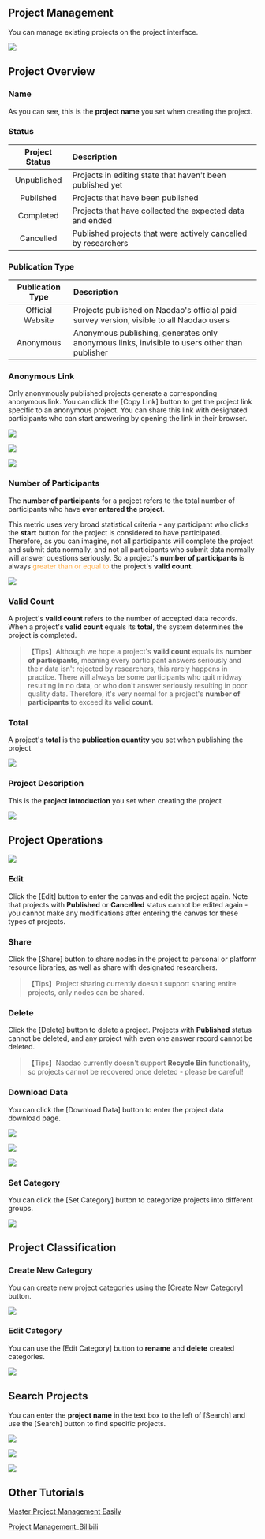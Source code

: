 
## Project Management <!-- {docsify-ignore-all} -->

You can manage existing projects on the project interface.

![](../images/2022/1653905707367-be30ceea-c29c-4da7-b51a-07c54fdfaf28.png)

## Project Overview
### Name

As you can see, this is the **project name** you set when creating the project.

### Status
| Project Status | Description |
| :---: | :--- |
| Unpublished | Projects in editing state that haven't been published yet |
| Published | Projects that have been published |
| Completed | Projects that have collected the expected data and ended |
| Cancelled | Published projects that were actively cancelled by researchers |


### Publication Type
| Publication Type | Description |
| :---: | :--- |
| Official Website | Projects published on Naodao's official paid survey version, visible to all Naodao users |
| Anonymous | Anonymous publishing, generates only anonymous links, invisible to users other than publisher |


### Anonymous Link
Only anonymously published projects generate a corresponding anonymous link. You can click the [Copy Link] button to get the project link specific to an anonymous project. You can share this link with designated participants who can start answering by opening the link in their browser.

![](../images/2022/1647583374879-12a27277-30a9-4cf3-8842-3d06ba326b68.png)

![](../images/2022/1647583362060-8b85c2e1-bb4d-4ab0-9d2f-260279085466.png)

![](../images/2022/1647583374961-12c1113b-92a8-4d12-a133-9000b0ee9927.gif)

### Number of Participants
The **number of participants** for a project refers to the total number of participants who have **ever entered the project**.

This metric uses very broad statistical criteria - any participant who clicks the **start** button for the project is considered to have participated. Therefore, as you can imagine, not all participants will complete the project and submit data normally, and not all participants who submit data normally will answer questions seriously. So a project's **number of participants** is always <font style="color:#FFA940;">greater than or equal to</font> the project's **valid count**.

![](../images/2022/1647583375118-36fe739e-1563-410e-8180-180101dfed13.png)

### Valid Count
A project's **valid count** refers to the number of accepted data records. When a project's **valid count** equals its **total**, the system determines the project is completed.

> 【Tips】Although we hope a project's **valid count** equals its **number of participants**, meaning every participant answers seriously and their data isn't rejected by researchers, this rarely happens in practice. There will always be some participants who quit midway resulting in no data, or who don't answer seriously resulting in poor quality data. Therefore, it's very normal for a project's **number of participants** to exceed its **valid count**.
>

### Total
A project's **total** is the **publication quantity** you set when publishing the project

![](../images/2022/1647583372856-167b76d4-61c0-445c-9571-fdf31f35fd4c.png)

### Project Description
This is the **project introduction** you set when creating the project

![](../images/2022/1647583375202-9f0f58a9-921a-4a65-ba95-d83f5293ea71.png)

## Project Operations
![](../images/2022/1647583375278-783ac098-220d-41a3-91e7-3a9496d22d23.png)

### Edit
Click the [Edit] button to enter the canvas and edit the project again. Note that projects with **Published** or **Cancelled** status cannot be edited again - you cannot make any modifications after entering the canvas for these types of projects.

### Share
Click the [Share] button to share nodes in the project to personal or platform resource libraries, as well as share with designated researchers.

> 【Tips】Project sharing currently doesn't support sharing entire projects, only nodes can be shared.
>

### Delete
Click the [Delete] button to delete a project. Projects with **Published** status cannot be deleted, and any project with even one answer record cannot be deleted.

> 【Tips】Naodao currently doesn't support **Recycle Bin** functionality, so projects cannot be recovered once deleted - please be careful!
>

### Download Data
You can click the [Download Data] button to enter the project data download page.

![](../images/2022/1647583375354-ce390526-5933-4d6d-aec3-3372fddf2d63.png)

![](../images/2022/1647583362060-8b85c2e1-bb4d-4ab0-9d2f-260279085466.png)

![](../images/2022/1647583375429-24557335-2b92-4ae3-9e1f-b18d161e759c.png)

### Set Category
You can click the [Set Category] button to categorize projects into different groups.

![](../images/2022/1647583376256-563f9c1d-7a33-47bb-acf3-97c8c733d46b.gif)

## <font style="color:rgb(38, 38, 38);">Project Classification</font>
### <font style="color:rgb(38, 38, 38);">Create New Category</font>


<font style="color:rgb(38, 38, 38);">You can create new project categories using the [Create New Category] button.</font>

![](../images/2022/1647583374276-2084cc69-201d-494f-b318-d1ae6e4f6186.gif)

### <font style="color:rgb(38, 38, 38);">Edit Category</font>
<font style="color:rgb(38, 38, 38);">  </font>

You can use the [Edit Category] button to **rename** and **delete** created categories.

![](../images/2022/1647583374367-e0799766-7a1e-4ba8-abc2-a7438a3522ab.gif)

## <font style="color:rgb(38, 38, 38);">Search Projects</font>

You can enter the **project name** in the text box to the left of [Search] and use the [Search] button to find specific projects.

![](../images/2022/1647583374449-ae39b1cc-28e9-4857-891f-803da1ff0d1f.png)

![](../images/2022/1647583362060-8b85c2e1-bb4d-4ab0-9d2f-260279085466.png?x-oss-process=image%2Fresize%2Cw_328%2Climit_0)

![](../images/2022/1647583374528-17701966-6200-4872-9c48-ce93d9af5443.gif)

## Other Tutorials
[Master Project Management Easily](https://mp.weixin.qq.com/s/jjS1J3uVRkWS71wRosSdRw)

[Project Management_Bilibili](https://www.bilibili.com/video/BV1g14y147ZT?p=17)

